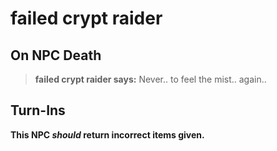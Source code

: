 # failed crypt raider

## On NPC Death

>**failed crypt raider says:** Never.. to feel the mist.. again..
## Turn-Ins



**This NPC *should* return incorrect items given.**






